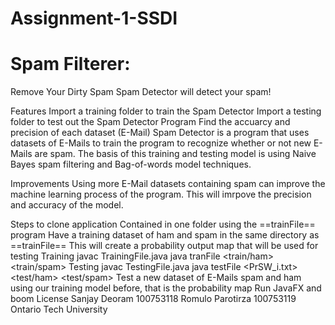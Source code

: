 # Assignment-1-SSDI

# Spam Filterer:
Remove Your Dirty Spam
Spam Detector will detect your spam!

Features
Import a training folder to train the Spam Detector
Import a testing folder to test out the Spam Detector Program
Find the accuarcy and precision of each dataset (E-Mail)
Spam Detector is a program that uses datasets of E-Mails to train the program to recognize whether or not new E-Mails are spam. The basis of this training and testing model is using Naive Bayes spam filtering and Bag-of-words model techniques.

Improvements
Using more E-Mail datasets containing spam can improve the machine learning process of the program. This will imrpove the precision and accuracy of the model.

Steps to clone application
Contained in one folder using the ==trainFile== program
Have a training dataset of ham and spam in the same directory as ==trainFile==
This will create a probability output map that will be used for testing
Training
javac TrainingFile.java
java tranFile <train/ham> <train/spam>
Testing
javac TestingFile.java
java testFile <PrSW_i.txt> <test/ham> <test/spam>
Test a new dataset of E-Mails spam and ham using our training model before, that is the probability map
Run JavaFX and boom
License
Sanjay Deoram 100753118 Romulo Parotirza 100753119 Ontario Tech University
